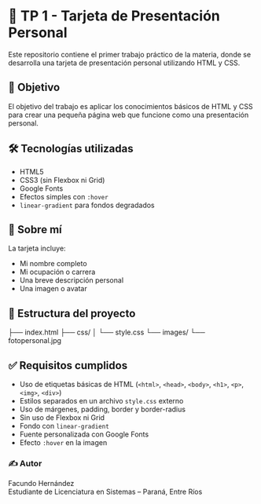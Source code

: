# 🧾 TP 1 - Tarjeta de Presentación Personal

Este repositorio contiene el primer trabajo práctico de la materia, donde se desarrolla una tarjeta de presentación personal utilizando HTML y CSS.

## 📌 Objetivo

El objetivo del trabajo es aplicar los conocimientos básicos de HTML y CSS para crear una pequeña página web que funcione como una presentación personal.

## 🛠 Tecnologías utilizadas

- HTML5
- CSS3 (sin Flexbox ni Grid)
- Google Fonts
- Efectos simples con `:hover`
- `linear-gradient` para fondos degradados

## 🧑 Sobre mí

La tarjeta incluye:
- Mi nombre completo
- Mi ocupación o carrera
- Una breve descripción personal
- Una imagen o avatar

## 📂 Estructura del proyecto
├── index.html
├── css/
│ └── style.css
└── images/
└── fotopersonal.jpg

## ✅ Requisitos cumplidos

- Uso de etiquetas básicas de HTML (`<html>`, `<head>`, `<body>`, `<h1>`, `<p>`, `<img>`, `<div>`)
- Estilos separados en un archivo `style.css` externo
- Uso de márgenes, padding, border y border-radius
- Sin uso de Flexbox ni Grid
- Fondo con `linear-gradient`
- Fuente personalizada con Google Fonts
- Efecto `:hover` en la imagen

### ✍️ Autor

Facundo Hernández  
Estudiante de Licenciatura en Sistemas – Paraná, Entre Ríos
